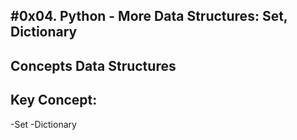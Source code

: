 #0x04. Python - More Data Structures: Set, Dictionary
---
**Concepts**
**Data Structures**
---
**Key Concept:**
---
-Set
-Dictionary

